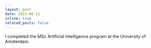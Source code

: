 ```yaml
---
layout: post
date: 2023-08-11
inline: true
related_posts: false
---
```


I completed the MSc Artificial Intelligence program at the University of Amsterdam.